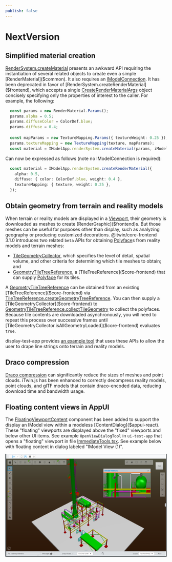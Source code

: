 ```yaml
---
publish: false
---
```

# NextVersion

## Simplified material creation

[RenderSystem.createMaterial]($frontend) presents an awkward API requiring the instantiation of several related objects to create even a simple [RenderMaterial]($common). It also requires an [IModelConnection]($frontend). It has been deprecated in favor of [RenderSystem.createRenderMaterial]($frontend), which accepts a single [CreateRenderMaterialArgs]($frontend) object concisely specifying only the properties of interest to the caller. For example, the following:

```ts
  const params = new RenderMaterial.Params();
  params.alpha = 0.5;
  params.diffuseColor = ColorDef.blue;
  params.diffuse = 0.4;

  const mapParams = new TextureMapping.Params({ textureWeight: 0.25 });
  params.textureMapping = new TextureMapping(texture, mapParams);
  const material = IModelApp.renderSystem.createMaterial(params, iModel);
```

Can now be expressed as follows (note no IModelConnection is required):

```ts
  const material = IModelApp.renderSystem.createRenderMaterial({
    alpha: 0.5,
    diffuse: { color: ColorDef.blue, weight: 0.4 },
    textureMapping: { texture, weight: 0.25 },
  });
```

## Obtain geometry from terrain and reality models

When terrain or reality models are displayed in a [Viewport]($frontend), their geometry is downloaded as meshes to create [RenderGraphic]($frontend)s. But those meshes can be useful for purposes other than display, such as analyzing geography or producing customized decorations. @itwin/core-frontend 3.1.0 introduces two related `beta` APIs for obtaining [Polyface]($core-geometry)s from reality models and terrain meshes:

- [TileGeometryCollector]($core-frontend), which specifies the level of detail, spatial volume, and other criteria for determining which tile meshes to obtain; and
- [GeometryTileTreeReference]($core-frontend), a [TileTreeReference]($core-frontend) that can supply [Polyface]($core-geometry) for its tiles.

A [GeometryTileTreeReference]($core-frontend) can be obtained from an existing [TileTreeReference]($core-frontend) via [TileTreeReference.createGeometryTreeReference]($core-frontend). You can then supply a [TileGeometryCollector]($core-frontend) to [GeometryTileTreeReference.collectTileGeometry]($core-frontend) to collect the polyfaces. Because tile contents are downloaded asynchronously, you will need to repeat this process over successive frames until [TileGeometryCollector.isAllGeometryLoaded]($core-frontend) evaluates `true`.

display-test-app provides [an example tool](https://github.com/iTwin/itwinjs-core/blob/master/test-apps/display-test-app/src/frontend/TerrainDrapeTool.ts) that uses these APIs to allow the user to drape line strings onto terrain and reality models.

## Draco compression

[Draco compression](https://codelabs.developers.google.com/codelabs/draco-3d) can significantly reduce the sizes of meshes and point clouds. iTwin.js has been enhanced to correctly decompress reality models, point clouds, and glTF models that contain draco-encoded data, reducing download time and bandwidth usage.

## Floating content views in AppUI

The [FloatingViewportContent]($appui-react) component has been added to support the display an IModel view within a modeless [ContentDialog]($appui-react). These "floating" viewports are displayed above the "fixed" viewports and below other UI items. See example `OpenViewDialogTool` in `ui-test-app` that opens a "floating" viewport in file [ImmediateTools.tsx](https://github.com/iTwin/itwinjs-core/blob/master/test-apps/ui-test-app/src/frontend/tools/ImmediateTools.tsx). See example below with floating content in dialog labeled "IModel View (1)".

![Floating iModel Content Dialog](../learning/ui/appui/images/FloatingViewport.png "Floating iModel Content Dialog")
